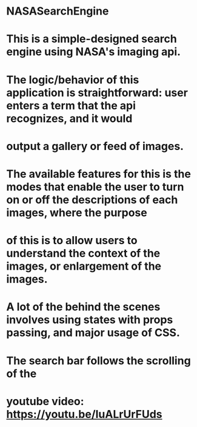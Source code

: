 # NASASearchEngine
# This is a simple-designed search engine using NASA's imaging api. 
# The logic/behavior of this application is straightforward: user enters a term that the api recognizes, and it would 
# output a gallery or feed of images.
# The available features for this is the modes that enable the user to turn on or off the descriptions of each images, where the purpose 
# of this is to allow users to understand the context of the images, or enlargement of the images. 
# A lot of the behind the scenes involves using states with props passing, and major usage of CSS. 
# The search bar follows the scrolling of the 
# youtube video: https://youtu.be/IuALrUrFUds
